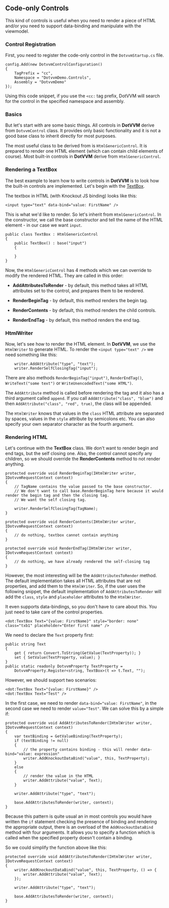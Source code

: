 ## Code-only Controls

This kind of controls is useful when you need to render a piece of HTML and/or you need to support data-binding and manipulate
with the viewmodel.

### Control Registration

First, you need to register the code-only control in the `DotvvmStartup.cs` file. 

```CSHARP
config.Add(new DotvvmControlConfiguration() 
{ 
    TagPrefix = "cc",
    Namespace = "DotvvmDemo.Controls",
    Assembly = "DotvvmDemo"
});
```

Using this code snippet, if you use the `<cc:` tag prefix, DotVVM will search for the control in the specified namespace and assembly.

### Basics

But let's start with are some basic things. All controls in **DotVVM** derive from `DotvvmControl` class. It provides only 
basic functionality and it is not a good base class to inherit directly for most purposes. 

The most useful class to be derived from is `HtmlGenericControl`. It is prepared to render one HTML element (which can contain
child elements of course). Most built-in controls in **DotVVM** derive from `HtmlGenericControl`. 


### Rendering a TextBox

The best example to learn how to write controls in **DotVVM** is to look how the built-in controls are implemented.
Let's begin with the [TextBox](/docs/controls/builtin/TextBox/{branch}).

The textbox in HTML (with Knockout JS binding) looks like this:

```DOTHTML
<input type="text" data-bind="value: FirstName" />
```

This is what we'd like to render. So let's inherit from `HtmlGenericControl`. In the constructor, we call the base constructor 
and tell the name of the HTML element - in our case we want `input`.

```CSHARP
public class TextBox : HtmlGenericControl
{
    public TextBox() : base("input")
    {

    }
}
```

Now, the `HtmlGenericControl` has 4 methods which we can override to modify the rendered HTML. They are called in this order:

+ **AddAttributesToRender** - by default, this method takes all HTML attributes set to the control, and prepares them to be rendered.

+ **RenderBeginTag** - by default, this method renders the begin tag.

+ **RenderContents** - by default, this method renders the child controls.

+ **RenderEndTag** - by default, this method renders the end tag.

### HtmlWriter

Now, let's see how to render the HTML element. In **DotVVM**, we use the `HtmlWriter` to generate HTML. To render 
the `<input type="text" />` we need something like this:

```CSHARP
    writer.AddAttribute("type", "text");
    writer.RenderSelfClosingTag("input");
```

There are also methods `RenderBeginTag("input")`, `RenderEndTag()`, `WriteText("some text")` or `WriteUnencodedText("some HTML")`.

The `AddAttribute` method is called before rendering the tag and it also has a third argument called `append`. 
If you call `AddAttribute("class", "blue")` and then `AddAttribute("class", "red", true)`, the class will be appended. 

The `HtmlWriter` knows that values in the `class` HTML attribute are separated by spaces, values in the `style` attribute by semicolons etc. You can also specify 
your own separator character as the fourth argument.

### Rendering HTML

Let's continue with the **TextBox** class. We don't want to render begin and end tags, but the self closing one. Also, the control
cannot specify any children, so we should override the **RenderContents** method to not render anything.

```CSHARP
protected override void RenderBeginTag(IHtmlWriter writer, IDotvvmRequestContext context)
{   
    // TagName contains the value passed to the base constructor. 
    // We don't want to call base.RenderBeginTag here because it would render the begin tag and then the closing tag.
    // We want the self closing tag. 
    
    writer.RenderSelfClosingTag(TagName); 
}

protected override void RenderContents(IHtmlWriter writer, IDotvvmRequestContext context)
{   
    // do nothing, textbox cannot contain anything
}

protected override void RenderEndTag(IHtmlWriter writer, IDotvvmRequestContext context)
{    
    // do nothing, we have already rendered the self-closing tag
}
```

However, the most interesting will be the `AddAttributesToRender` method. The default implementation takes
all HTML attributes that are not properties, and add them to the `HtmlWriter`. So, if the user uses the following snippet,
the default implementation of `AddAttributesToRender` will add the `class`, `style` and `placeholder` attributes 
to the `HtmlWriter`. 

It even supports data-bindings, so you don't have to care about this. You just need to take care of the control properties.

```DOTHTML
<dot:TextBox Text="{value: FirstName}" style="border: none" class="txb1" placeholder="Enter first name" />
```

We need to declare the `Text` property first:

```CSHARP
public string Text
{
    get { return Convert.ToString(GetValue(TextProperty)); }
    set { SetValue(TextProperty, value); }
}
public static readonly DotvvmProperty TextProperty =
    DotvvmProperty.Register<string, TextBox>(t => t.Text, "");
```

However, we should support two scenarios:

```DOTHTML
<dot:TextBox Text="{value: FirstName}" />
<dot:TextBox Text="Test" />
```

In the first case, we need to render `data-bind="value: FirstName"`, in the second case we need to render `value="Test"`.
We can solve this by a simple if:

```CSHARP
protected override void AddAttributesToRender(IHtmlWriter writer, IDotvvmRequestContext context)
{
    var textBinding = GetValueBinding(TextProperty);
    if (textBinding != null) 
    {
        // the property contains binding - this will render data-bind="value: expression"
        writer.AddKnockoutDataBind("value", this, TextProperty);
    }
    else 
    {
        // render the value in the HTML
        writer.AddAttribute("value", Text);
    }

    writer.AddAttribute("type", "text");
    
    base.AddAttributesToRender(writer, context);
}
```

Because this pattern is quite usual an in most controls you would have written the `if` statement checking the presence
of binding and rendering the appropriate output, there is an overload of the `AddKnockoutDataBind` method with four arguments.
It allows you to specify a function which is called when the specified property doesn't contain a binding.

So we could simplify the function above like this:

```CSHARP
protected override void AddAttributesToRender(IHtmlWriter writer, IDotvvmRequestContext context)
{
    writer.AddKnockoutDataBind("value", this, TextProperty, () => {
        writer.AddAttribute("value", Text);
    });

    writer.AddAttribute("type", "text");
    
    base.AddAttributesToRender(writer, context);
}
```
